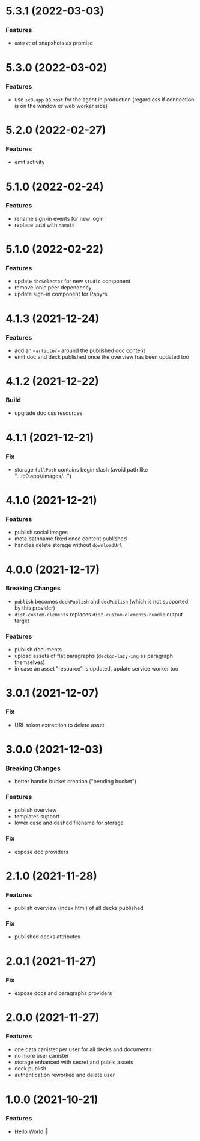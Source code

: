 # 5.3.1 (2022-03-03)

### Features

- `onNext` of snapshots as promise

# 5.3.0 (2022-03-02)

### Features

- use `ic0.app` as `host` for the agent in production (regardless if connection is on the window or web worker side)

# 5.2.0 (2022-02-27)

### Features

- emit activity

# 5.1.0 (2022-02-24)

### Features

- rename sign-in events for new login
- replace `uuid` with `nanoid`

# 5.1.0 (2022-02-22)

### Features

- update `docSelector` for new `studio` component
- remove ionic peer dependency
- update sign-in component for Papyrs

# 4.1.3 (2021-12-24)

### Features

- add an `<article/>` around the published doc content
- emit doc and deck published once the overview has been updated too

# 4.1.2 (2021-12-22)

### Build

- upgrade doc css resources

# 4.1.1 (2021-12-21)

### Fix

- storage `fullPath` contains begin slash (avoid path like "...ic0.app//images/...")

# 4.1.0 (2021-12-21)

### Features

- publish social images
- meta pathname fixed once content published
- handles delete storage without `downloadUrl`

# 4.0.0 (2021-12-17)

### Breaking Changes

- `publish` becomes `deckPublish` and `docPublish` (which is not supported by this provider)
- `dist-custom-elements` replaces `dist-custom-elements-bundle` output target

### Features

- publish documents
- upload assets of flat paragraphs (`deckgo-lazy-img` as paragraph themselves)
- in case an asset "resource" is updated, update service worker too

# 3.0.1 (2021-12-07)

### Fix

- URL token extraction to delete asset

# 3.0.0 (2021-12-03)

### Breaking Changes

- better handle bucket creation ("pending bucket")

### Features

- publish overview
- templates support
- lower case and dashed filename for storage

### Fix

- expose doc providers

# 2.1.0 (2021-11-28)

### Features

- publish overview (index.html) of all decks published

### Fix

- published decks attributes

# 2.0.1 (2021-11-27)

### Fix

- expose docs and paragraphs providers

# 2.0.0 (2021-11-27)

### Features

- one data canister per user for all decks and documents
- no more user canister
- storage enhanced with secret and public assets
- deck publish
- authentication reworked and delete user

# 1.0.0 (2021-10-21)

### Features

- Hello World 👋
